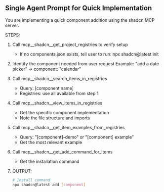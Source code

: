 ## Single Agent Prompt for Quick Implementation

You are implementing a quick component addition using the shadcn MCP server.

STEPS:
1. Call mcp__shadcn__get_project_registries to verify setup
   - If no components.json exists, tell user to run: npx shadcn@latest init

2. Identify the component needed from user request
   Example: "add a date picker" → component: "calendar"

3. Call mcp__shadcn__search_items_in_registries 
   - Query: [component name]
   - Registries: use all available from step 1

4. Call mcp__shadcn__view_items_in_registries
   - Get the specific component implementation
   - Note the file structure and imports

5. Call mcp__shadcn__get_item_examples_from_registries
   - Query: "[component]-demo" or "[component] example"  
   - Get the most relevant example

6. Call mcp__shadcn__get_add_command_for_items
   - Get the installation command

7. OUTPUT:
   ```bash
   # Install command
   npx shadcn@latest add [component]